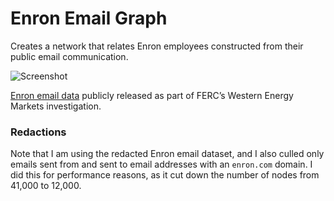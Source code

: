 # Enron Email Graph
Creates a network that relates Enron employees constructed from their public email communication.

![Screenshot](https://raw.githubusercontent.com/NathanielWroblewski/enron_email_graph/master/screenshot.png)

[Enron email data](https://www.cs.cmu.edu/~./enron/) publicly released as part of FERC’s Western Energy Markets investigation.

### Redactions ###

Note that I am using the redacted Enron email dataset, and I also culled only emails sent from and sent to email addresses with an `enron.com` domain.  I did this for performance reasons, as it cut down the number of nodes from 41,000 to 12,000.
